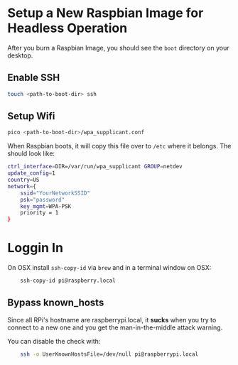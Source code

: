 # Setup a New Raspbian Image for Headless Operation

After you burn a Raspbian Image, you should see the `boot` directory on your desktop.

## Enable SSH

```bash
touch <path-to-boot-dir> ssh
```

## Setup Wifi

```bash
pico <path-to-boot-dir>/wpa_supplicant.conf
```

When Raspbian boots, it will copy this file over to `/etc` where it belongs. The should look like:

```bash
ctrl_interface=DIR=/var/run/wpa_supplicant GROUP=netdev
update_config=1
country=US
network={
    ssid="YourNetworkSSID"
    psk="password"
    key_mgmt=WPA-PSK
    priority = 1
}
```

# Loggin In

On OSX install `ssh-copy-id` via `brew` and in a terminal window on OSX:

```bash
    ssh-copy-id pi@raspberry.local
```

## Bypass known_hosts

Since all RPi's hostname are raspberrypi.local, it **sucks** when you try to connect
to a new one and you get the man-in-the-middle attack warning.

You can disable the check with:

```bash
	ssh -o UserKnownHostsFile=/dev/null pi@raspberrypi.local
```
